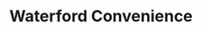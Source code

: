 ---
title: "Waterford Convenience"
url: /richmond-hill/waterford-convenience/
shop: Lebensmittel
---